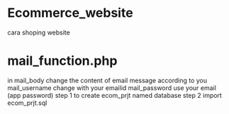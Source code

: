 # Ecommerce_website
cara shoping website
# mail_function.php
in mail_body change the content of email message according to you
mail_username change with your emailid 
mail_password use your email (app password) 
step 1 to create ecom_prjt named database 
step 2 import ecom_prjt.sql



